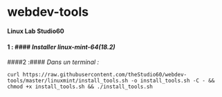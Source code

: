 # webdev-tools #
**Linux Lab Studio60**
#### 1 : #### *Installer linux-mint-64(18.2)*
####2 :####
 *Dans un terminal :*
```
curl https://raw.githubusercontent.com/theStudio60/webdev-tools/master/linuxmint/install_tools.sh -o install_tools.sh -C - && chmod +x install_tools.sh && ./install_tools.sh
```
